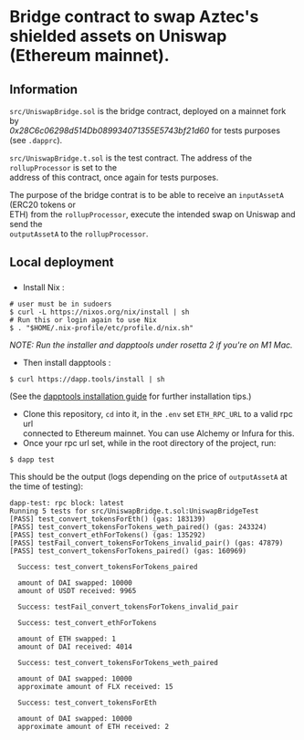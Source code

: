 # Bridge contract to swap Aztec's shielded assets on Uniswap (Ethereum mainnet).

## Information

 `src/UniswapBridge.sol` is the bridge contract, deployed on a mainnet fork by  
  _0x28C6c06298d514Db089934071355E5743bf21d60_ for tests purposes
(see `.dapprc`).  
  
  `src/UniswapBridge.t.sol` is the test contract. The address of the `rollupProcessor` is set to the  
  address of this contract, once again for tests purposes.
  
The purpose of the bridge contrat is to be able to receive an `inputAssetA` (ERC20 tokens or  
ETH) from the `rollupProcessor`, execute the intended swap on Uniswap and send the  
`outputAssetA` to the `rollupProcessor`.

## Local deployment
### 
* Install Nix :

```
# user must be in sudoers
$ curl -L https://nixos.org/nix/install | sh
# Run this or login again to use Nix
$ . "$HOME/.nix-profile/etc/profile.d/nix.sh"
```
_NOTE: Run the installer and dapptools under rosetta 2 if you're on M1 Mac._
* Then install dapptools : 
```
$ curl https://dapp.tools/install | sh
```  
(See the [dapptools installation guide](https://github.com/dapphub/dapptools#installation) for further installation tips.)
* Clone this repository, `cd` into it, in the `.env` set `ETH_RPC_URL` to a valid rpc url  
connected to Ethereum mainnet. You can use Alchemy or Infura for this.
* Once your rpc url set, while in the root directory of the project, run:
```
$ dapp test
```
This should be the output (logs depending on the price of `outputAssetA` at the time of testing):
```
dapp-test: rpc block: latest
Running 5 tests for src/UniswapBridge.t.sol:UniswapBridgeTest
[PASS] test_convert_tokensForEth() (gas: 183139)
[PASS] test_convert_tokensForTokens_weth_paired() (gas: 243324)
[PASS] test_convert_ethForTokens() (gas: 135292)
[PASS] testFail_convert_tokensForTokens_invalid_pair() (gas: 47879)
[PASS] test_convert_tokensForTokens_paired() (gas: 160969)  

  Success: test_convert_tokensForTokens_paired
  
  amount of DAI swapped: 10000
  amount of USDT received: 9965  
  
  Success: testFail_convert_tokensForTokens_invalid_pair  

  Success: test_convert_ethForTokens
  
  amount of ETH swapped: 1
  amount of DAI received: 4014  
  
  Success: test_convert_tokensForTokens_weth_paired
  
  amount of DAI swapped: 10000
  approximate amount of FLX received: 15  
  
  Success: test_convert_tokensForEth
  
  amount of DAI swapped: 10000
  approximate amount of ETH received: 2
```


